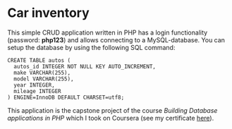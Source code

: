 # Car inventory

This simple CRUD application written in PHP has a login functionality (password: **php123**) and allows connecting to a MySQL-database. You can setup the database by using the following SQL command: 

```
CREATE TABLE autos (
  autos_id INTEGER NOT NULL KEY AUTO_INCREMENT,
  make VARCHAR(255),
  model VARCHAR(255),
  year INTEGER,
  mileage INTEGER
) ENGINE=InnoDB DEFAULT CHARSET=utf8;
```

This application is the capstone project of the course *Building Database applications in PHP* which I took on Coursera (see my certificate [here](https://coursera.org/share/1ac7cb1ed1ca48a36f983bcf6867b22b)).
